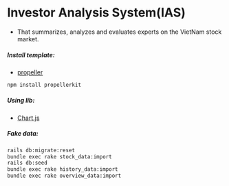 # Investor Analysis System(IAS)
- That summarizes, analyzes and evaluates experts on the VietNam stock market.

##### Install template:
- [propeller](https://opensource.propeller.in/get-started/)
``` sh
npm install propellerkit
```

##### Using lib:
- [Chart.js](https://www.chartjs.org/docs/latest/charts/line.html)

##### Fake data:
``` sh
rails db:migrate:reset
bundle exec rake stock_data:import
rails db:seed
bundle exec rake history_data:import
bundle exec rake overview_data:import
```
